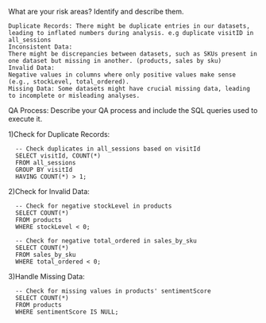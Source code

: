 What are your risk areas? Identify and describe them.

    Duplicate Records: There might be duplicate entries in our datasets, leading to inflated numbers during analysis. e.g duplicate visitID in all_sessions
    Inconsistent Data:
    There might be discrepancies between datasets, such as SKUs present in one dataset but missing in another. (products, sales by sku)
    Invalid Data:
    Negative values in columns where only positive values make sense (e.g., stockLevel, total_ordered).
    Missing Data: Some datasets might have crucial missing data, leading to incomplete or misleading analyses.


QA Process:
Describe your QA process and include the SQL queries used to execute it.

1)Check for Duplicate Records:

      -- Check duplicates in all_sessions based on visitId
      SELECT visitId, COUNT(*)
      FROM all_sessions
      GROUP BY visitId
      HAVING COUNT(*) > 1;

2)Check for Invalid Data:

      -- Check for negative stockLevel in products
      SELECT COUNT(*)
      FROM products
      WHERE stockLevel < 0;
      
      -- Check for negative total_ordered in sales_by_sku
      SELECT COUNT(*)
      FROM sales_by_sku
      WHERE total_ordered < 0;
      
3)Handle Missing Data:

      -- Check for missing values in products' sentimentScore
      SELECT COUNT(*)
      FROM products
      WHERE sentimentScore IS NULL;
